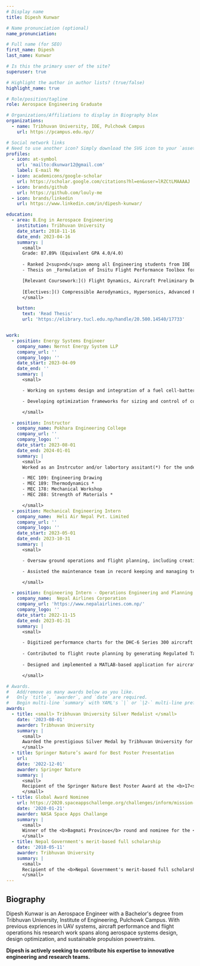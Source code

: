 ```yaml
---
# Display name
title: Dipesh Kunwar

# Name pronunciation (optional)
name_pronunciation:

# Full name (for SEO)
first_name: Dipesh
last_name: Kunwar

# Is this the primary user of the site?
superuser: true

# Highlight the author in author lists? (true/false)
highlight_name: true

# Role/position/tagline
role: Aerospace Engineering Graduate

# Organizations/Affiliations to display in Biography blox
organizations:
  - name: Tribhuvan University, IOE, Pulchowk Campus
    url: https://pcampus.edu.np//

# Social network links
# Need to use another icon? Simply download the SVG icon to your `assets/media/icons/` folder.
profiles:
  - icon: at-symbol
    url: 'mailto:dkunwar12@gmail.com'
    label: E-mail Me
  - icon: academicons/google-scholar
    url: https://scholar.google.com/citations?hl=en&user=lRZCtLMAAAAJ
  - icon: brands/github
    url: https://github.com/louly-me
  - icon: brands/linkedin
    url: https://www.linkedin.com/in/dipesh-kunwar/

education:
  - area: B.Eng in Aerospace Engineering
    institution: Tribhuvan University
    date_start: 2018-11-16
    date_end: 2023-04-16
    summary: |
      <small>
      Grade: 87.89% (Equivalent GPA 4.0/4.0)
      
      - Ranked 2<sup>nd</sup> among all Engineering students from IOE
      - Thesis on _Formulation of Insitu Flight Performance Toolbox for Decision Support System_. Supervised by [Dr. Sudip Bhattrai](https://mech.pcampus.edu.np/our-people/sudip-bhattrai/). 

      [Relevant Coursework:]() Flight Dynamics, Aircraft Preliminary Design, UAV Synthesis, Aerodynamics, Computational Fluid Dynamics, Aircraft Propulsion
      
      [Electives:]() Compressible Aerodynamics, Hypersonics, Advanced Propulsion System
      </small>

    button:
      text: 'Read Thesis'
      url: 'https://elibrary.tucl.edu.np/handle/20.500.14540/17733'


work:
  - position: Energy Systems Engineer
    company_name: Nernst Energy System LLP
    company_url: ''
    company_logo: ''
    date_start: 2023-04-09
    date_end: ''
    summary: |
      <small>

      - Working on systems design and integration of a fuel cell-battery hybrid propulsion system for maritime and aviation applications.

      - Developing optimization frameworks for sizing and control of conceptual integrated fuel cell-battery powertrains in regional commercial airliners.

      </small>

  - position: Instructor
    company_name: Pokhara Engineering College
    company_url: ''
    company_logo: ''
    date_start: 2023-08-01
    date_end: 2024-01-01
    summary: |
      <small>
      Worked as an Instrcutor and/or labortory assitant(*) for the undergraduate mechanical engineering courses listed below. Classes assisted:

      - MEC 109: Engineering Drawing
      - MEC 189: Thermodynamics *
      - MEC 178: Mechanical Workshop
      - MEC 288: Strength of Materials *

      </small>
  - position: Mechanical Engineering Intern
    company_name:  Heli Air Nepal Pvt. Limited
    company_url: ''
    company_logo: ''
    date_start: 2023-05-01
    date_end: 2023-10-31
    summary: |
      <small>

      - Oversaw ground operations and flight planning, including creating weight and balance charts and route layouts for gyrocopter missions.

      - Assisted the maintenance team in record keeping and managing technical logs for daily and routine maintenance.

      </small>

  - position: Engineering Intern - Operations Engineering and Planning Division
    company_name:  Nepal Airlines Corporation
    company_url: 'https://www.nepalairlines.com.np/'
    company_logo: ''
    date_start: 2022-11-15
    date_end: 2023-01-31
    summary: |
      <small>

      - Digitized performance charts for the DHC-6 Series 300 aircraft operated by Nepal Airlines Corporation, utilizing advanced analytical techniques.
      
      - Contributed to flight route planning by generating Regulated Takeoff Weight (RTOW) and aircraft weight and balance data.
      
      - Designed and implemented a MATLAB-based application for aircraft performance calculations tailored to the DHC-6 Series 300.

      </small>

# Awards.
#   Add/remove as many awards below as you like.
#   Only `title`, `awarder`, and `date` are required.
#   Begin multi-line `summary` with YAML's `|` or `|2-` multi-line prefix and indent 2 spaces below.
awards:
  - title: <small> Tribhuvan University Silver Medalist </small>
    date: '2023-08-01'
    awarder: Tribhuvan University
    summary: |
      <small>
      Awarded the prestigious Silver Medal by Tribhuvan University for securing 2<sup>nd</sup> position among all 2023 engineering graduates, ranking 2<sup>nd</sup> out of 48 in Aerospace Engineering and 2<sup>nd</sup> out of approximately 3,500 engineering graduates across all disciplines.
      </small>
  - title: Springer Nature’s award for Best Poster Presentation
    url: 
    date: '2022-12-01'
    awarder: Springer Nature
    summary: |
      <small> 
      Recipient of the Springer Nature Best Poster Award at the <b>17<sup>th</sup> International Conference on Vibration Engineering and Technology of Machinery (VETOMAC 2022)</b> for the presentation titled <em>"Study on Effects of Spring and Damping Elements on UAV Landing Gear System"</em>. 
      </small>
  - title: Global Award Nominee
    url: https://2020.spaceappschallenge.org/challenges/inform/mission-planet-earth-digital-history/teams/team-tyro/project
    date: '2020-01-21'
    awarder: NASA Space Apps Challange
    summary: |
      <small>
      Winner of the <b>Bagmati Province</b> round and nominee for the <b>Global Award</b> in the <b>NASA International Space Apps Challenge 2020</b>, recognizing exceptional innovation and problem-solving in one of the largest global hackathons dedicated to space science and technology.
      </small>
  - title: Nepal Government's merit-based full scholarship
    date: '2018-05-11'
    awarder: Tribhuvan University
    summary: |
      <small>
      Recipient of the <b>Nepal Government's merit-based full scholarship</b> for a Bachelor of Engineering in Aerospace Engineering, awarded for achieving a <b>national rank of 73rd</b> and ranking <b>3rd among Aerospace Engineering majors</b>. 
      </small>
---
```


## Biography
Dipesh Kunwar is an Aerospace Engineer with a Bachelor's degree from Tribhuvan University, Institute of Engineering, Pulchowk Campus. With previous expriences in UAV systems, aircraft performance and flight operations his research work spans along aerospace systems design, design optimization, and sustainable propulsion powertrains.

<b>Dipesh is actively seeking to contribute his expertise to innovative engineering and research teams.</b>
